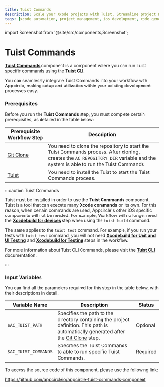 ```yaml
---
title: Tuist Commands
description: Scale your Xcode projects with Tuist. Streamline project management and automate configurations for efficient iOS app development.
tags: [xcode automation, project management, ios development, code generation]
---
```


import Screenshot from '@site/src/components/Screenshot';

# Tuist Commands

[**Tuist Commands**](https://docs.tuist.io/cli/auth) component is a component where you can run Tuist specific commands using the [**Tuist CLI**](https://docs.tuist.io/). 

You can seamlessly integrate Tuist Commands into your workflow with Appcircle, making setup and utilization within your existing development processes easy.

### Prerequisites

Before you run the **Tuist Commands** step, you must complete certain prerequisites, as detailed in the table below:

| Prerequisite Workflow Step                              | Description                                                                                                                                                                    |
|---------------------------------------------------------|--------------------------------------------------------------------------------------------------------------------------------------------------------------------------------|
| [Git Clone](/workflows/common-workflow-steps/git-clone) | You need to clone the repository to start the Tuist Commands process. After cloning, creates the `AC_REPOSITORY_DIR` variable and the system is able to run the Tuist Commands |
| [Tuist](/workflows/ios-specific-workflow-steps/tuist)   | You need to install the Tuist to start the Tuist Commands process.                                                                                                             |

:::caution Tuist Commands

Tuist must be installed in order to use the **Tuist Commands** component. Tuist is a tool that can execute many **Xcode commands** on its own. For this reason, when certain commands are used, Appcircle's other iOS specific components will not be needed. For example, Workflow will no longer need the [**Xcodebuild for devices**](/workflows/ios-specific-workflow-steps/xcodebuild-for-devices) step when using the `tuist build` command. 

The same applies to the `tuist test` command. For example, if you run your tests with `tuist test` command, you will not need [**Xcodebuild for Unit and UI Testing**](/workflows/ios-specific-workflow-steps/xcodebuild-for-unit-and-ui-test) and [**Xcodebuild for Testing**](/workflows/ios-specific-workflow-steps/xcodebuild-for-testing) steps in the workflow.   

For more information about Tuist CLI Commands, please visit the [**Tuist CLI**](https://docs.tuist.io/cli/auth) documentation.

:::

<Screenshot url='https://cdn.appcircle.io/docs/assets/BE4430New-tuistCommandsOrder.png' />

### Input Variables

You can find all the parameters required for this step in the table below, with their descriptions in detail.

<Screenshot url='https://cdn.appcircle.io/docs/assets/BE4430New-tuistCommandInput.png' />

| Variable Name        | Description                                                                                                                                                                         | Status   |
|----------------------|-------------------------------------------------------------------------------------------------------------------------------------------------------------------------------------|----------|
| `$AC_TUIST_PATH`     | Specifies the path to the directory containing the project definition. This path is automatically generated after the [Git Clone](/workflows/common-workflow-steps/git-clone) step. | Optional |
| `$AC_TUIST_COMMANDS` | Specifies the Tuist Commands to able to run specific Tuist Commands.                                                                                                                | Required |


To access the source code of this component, please use the following link:

https://github.com/appcircleio/appcircle-tuist-commands-component